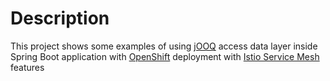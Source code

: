 # Description

This project shows some examples of using [jOOQ](https://www.jooq.org) access data layer inside
Spring Boot application with [OpenShift](https://www.openshift.com) deployment
with [Istio Service Mesh](https://istio.io) features
